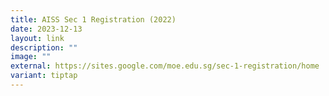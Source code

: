 ```yaml
---
title: AISS Sec 1 Registration (2022)
date: 2023-12-13
layout: link
description: ""
image: ""
external: https://sites.google.com/moe.edu.sg/sec-1-registration/home
variant: tiptap
---
```

